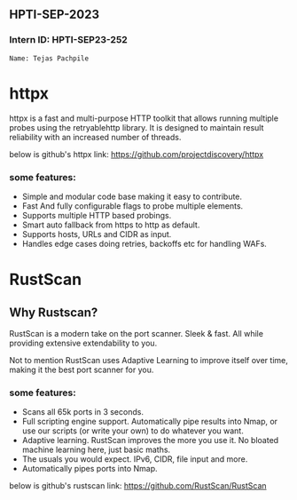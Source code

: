 ## HPTI-SEP-2023

### Intern ID: HPTI-SEP23-252
    Name: Tejas Pachpile 

# httpx

httpx is a fast and multi-purpose HTTP toolkit that allows running multiple probes using the retryablehttp library. It is designed to maintain result reliability with an increased number of threads.

below is github's httpx link:  https://github.com/projectdiscovery/httpx
### some features: 

- Simple and modular code base making it easy to contribute.
- Fast And fully configurable flags to probe multiple elements.
- Supports multiple HTTP based probings.
- Smart auto fallback from https to http as default.
- Supports hosts, URLs and CIDR as input.
- Handles edge cases doing retries, backoffs etc for handling WAFs.

# RustScan

## Why Rustscan?
RustScan is a modern take on the port scanner. Sleek & fast. All while providing extensive extendability to you.

Not to mention RustScan uses Adaptive Learning to improve itself over time, making it the best port scanner for you.

### some features: 

- Scans all 65k ports in 3 seconds.
- Full scripting engine support. Automatically pipe results into Nmap, or use our scripts (or write your own) to do whatever you want.
- Adaptive learning. RustScan improves the more you use it. No bloated machine learning here, just basic maths.
- The usuals you would expect. IPv6, CIDR, file input and more.
- Automatically pipes ports into Nmap.

below is github's rustscan link: https://github.com/RustScan/RustScan
